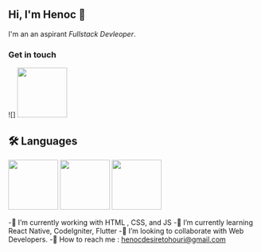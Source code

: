 ## Hi, I'm Henoc 👋

I'm an an aspirant *Fullstack Devleoper*.

### Get in touch

![]
 <a href="https://www.linkedin.com/in/tohouri-henoc-desire-92b5b0217/"><img src="https://cdn.jsdelivr.net/gh/devicons/devicon/icons/linkedin/linkedin-original-wordmark.svg" width="100px"/></a> 
<!--
**hdtohouri/hdtohouri** is a ✨ _special_ ✨ repository because its `README.md` (this file) appears on your GitHub profile.

Here are some ideas to get you started:
 

- 🔭 I’m currently working on Frontend development
- 🌱 I’m currently learning HTM / CSS / Javascrp
- 👯 I’m looking to collaborate on ...
- 🤔 I’m looking for help with ...
- 💬 Ask me about ...
- 📫 : ...
- 😄 Pronouns: ...
- ⚡ Fun fact: ...
-->

## 🛠️ Languages

<img src="https://cdn.jsdelivr.net/gh/devicons/devicon/icons/html5/html5-original-wordmark.svg" width="100px"/> 
<img src="https://cdn.jsdelivr.net/gh/devicons/devicon/icons/css3/css3-original-wordmark.svg" width="100px"/>
<img src="https://cdn.jsdelivr.net/gh/devicons/devicon/icons/javascript/javascript-original.svg" width="100px"/>

-🔭 I’m currently working with HTML , CSS, and JS
-🌱 I’m currently learning React Native, CodeIgniter, Flutter
-👯 I’m looking to collaborate with Web Developers.
-💬 How to reach me :  henocdesiretohouri@gmail.com
